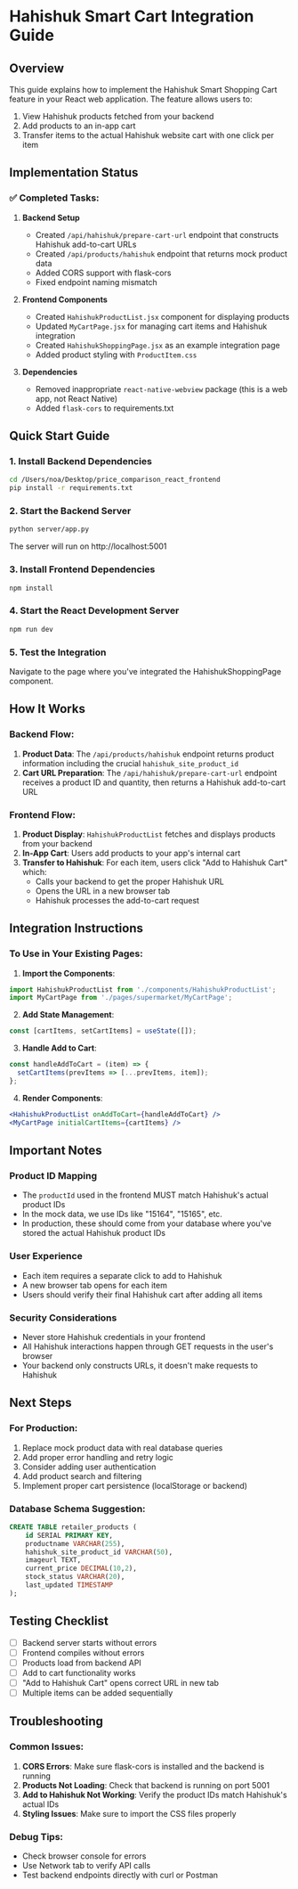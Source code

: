 # Hahishuk Smart Cart Integration Guide

## Overview
This guide explains how to implement the Hahishuk Smart Shopping Cart feature in your React web application. The feature allows users to:
1. View Hahishuk products fetched from your backend
2. Add products to an in-app cart
3. Transfer items to the actual Hahishuk website cart with one click per item

## Implementation Status

### ✅ Completed Tasks:
1. **Backend Setup**
   - Created `/api/hahishuk/prepare-cart-url` endpoint that constructs Hahishuk add-to-cart URLs
   - Created `/api/products/hahishuk` endpoint that returns mock product data
   - Added CORS support with flask-cors
   - Fixed endpoint naming mismatch

2. **Frontend Components**
   - Created `HahishukProductList.jsx` component for displaying products
   - Updated `MyCartPage.jsx` for managing cart items and Hahishuk integration
   - Created `HahishukShoppingPage.jsx` as an example integration page
   - Added product styling with `ProductItem.css`

3. **Dependencies**
   - Removed inappropriate `react-native-webview` package (this is a web app, not React Native)
   - Added `flask-cors` to requirements.txt

## Quick Start Guide

### 1. Install Backend Dependencies
```bash
cd /Users/noa/Desktop/price_comparison_react_frontend
pip install -r requirements.txt
```

### 2. Start the Backend Server
```bash
python server/app.py
```
The server will run on http://localhost:5001

### 3. Install Frontend Dependencies
```bash
npm install
```

### 4. Start the React Development Server
```bash
npm run dev
```

### 5. Test the Integration
Navigate to the page where you've integrated the HahishukShoppingPage component.

## How It Works

### Backend Flow:
1. **Product Data**: The `/api/products/hahishuk` endpoint returns product information including the crucial `hahishuk_site_product_id`
2. **Cart URL Preparation**: The `/api/hahishuk/prepare-cart-url` endpoint receives a product ID and quantity, then returns a Hahishuk add-to-cart URL

### Frontend Flow:
1. **Product Display**: `HahishukProductList` fetches and displays products from your backend
2. **In-App Cart**: Users add products to your app's internal cart
3. **Transfer to Hahishuk**: For each item, users click "Add to Hahishuk Cart" which:
   - Calls your backend to get the proper Hahishuk URL
   - Opens the URL in a new browser tab
   - Hahishuk processes the add-to-cart request

## Integration Instructions

### To Use in Your Existing Pages:

1. **Import the Components**:
```jsx
import HahishukProductList from './components/HahishukProductList';
import MyCartPage from './pages/supermarket/MyCartPage';
```

2. **Add State Management**:
```jsx
const [cartItems, setCartItems] = useState([]);
```

3. **Handle Add to Cart**:
```jsx
const handleAddToCart = (item) => {
  setCartItems(prevItems => [...prevItems, item]);
};
```

4. **Render Components**:
```jsx
<HahishukProductList onAddToCart={handleAddToCart} />
<MyCartPage initialCartItems={cartItems} />
```

## Important Notes

### Product ID Mapping
- The `productId` used in the frontend MUST match Hahishuk's actual product IDs
- In the mock data, we use IDs like "15164", "15165", etc.
- In production, these should come from your database where you've stored the actual Hahishuk product IDs

### User Experience
- Each item requires a separate click to add to Hahishuk
- A new browser tab opens for each item
- Users should verify their final Hahishuk cart after adding all items

### Security Considerations
- Never store Hahishuk credentials in your frontend
- All Hahishuk interactions happen through GET requests in the user's browser
- Your backend only constructs URLs, it doesn't make requests to Hahishuk

## Next Steps

### For Production:
1. Replace mock product data with real database queries
2. Add proper error handling and retry logic
3. Consider adding user authentication
4. Add product search and filtering
5. Implement proper cart persistence (localStorage or backend)

### Database Schema Suggestion:
```sql
CREATE TABLE retailer_products (
    id SERIAL PRIMARY KEY,
    productname VARCHAR(255),
    hahishuk_site_product_id VARCHAR(50),
    imageurl TEXT,
    current_price DECIMAL(10,2),
    stock_status VARCHAR(20),
    last_updated TIMESTAMP
);
```

## Testing Checklist
- [ ] Backend server starts without errors
- [ ] Frontend compiles without errors
- [ ] Products load from backend API
- [ ] Add to cart functionality works
- [ ] "Add to Hahishuk Cart" opens correct URL in new tab
- [ ] Multiple items can be added sequentially

## Troubleshooting

### Common Issues:
1. **CORS Errors**: Make sure flask-cors is installed and the backend is running
2. **Products Not Loading**: Check that backend is running on port 5001
3. **Add to Hahishuk Not Working**: Verify the product IDs match Hahishuk's actual IDs
4. **Styling Issues**: Make sure to import the CSS files properly

### Debug Tips:
- Check browser console for errors
- Use Network tab to verify API calls
- Test backend endpoints directly with curl or Postman